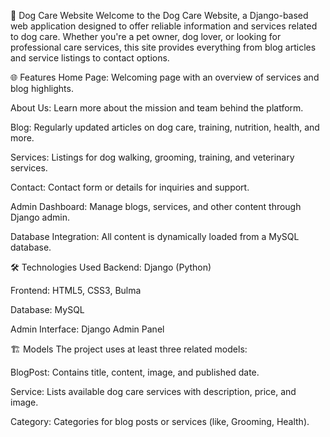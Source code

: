🐶 Dog Care Website
Welcome to the Dog Care Website, a Django-based web application designed to offer reliable information and services related to dog care. Whether you're a pet owner, dog lover, or looking for professional care services, this site provides everything from blog articles and service listings to contact options.

🌐 Features
Home Page: Welcoming page with an overview of services and blog highlights.

About Us: Learn more about the mission and team behind the platform.

Blog: Regularly updated articles on dog care, training, nutrition, health, and more.

Services: Listings for dog walking, grooming, training, and veterinary services.

Contact: Contact form or details for inquiries and support.

Admin Dashboard: Manage blogs, services, and other content through Django admin.

Database Integration: All content is dynamically loaded from a MySQL database.

🛠️ Technologies Used
Backend: Django (Python)

Frontend: HTML5, CSS3, Bulma 

Database: MySQL

Admin Interface: Django Admin Panel

🏗️ Models
The project uses at least three related models:

BlogPost: Contains title, content, image, and published date.

Service: Lists available dog care services with description, price, and image.

Category: Categories for blog posts or services (like, Grooming, Health).
